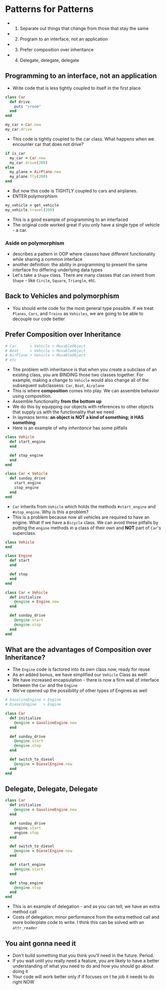 #  Patterns for Patterns
*  1. Separate out things that change from those that stay the same
*  2. Program to an interface, not an application
*  3. Prefer composition over inheritance
*  4. Delegate, delegate, delegate


## Programming to an interface, not an application
* Write code that is less tightly coupled to itself in the first place

```ruby
class Car
  def drive
    puts "vroom"
  end
end

my_car = Car.new
my_car.drive
```

* This code is tightly coupled to the car class. What happens when we encounter car that does not drive?

```ruby
if is_car
  my_car = Car.new
  my_car.drive(200)
else
  my_plane = AirPlane.new
  my_plane.fly(200)
end
```

* But now this code is TIGHTLY coupled to cars and airplanes.
* ENTER polymorphism

```ruby
my_vehicle = get_vehicle
my_vehicle.travel(200)
```

* This is a good example of programming to an interfaced
* The original code worked great if you only have a single type of vehicle - a car.

### Aside on polymorphism
* describes a pattern in OOP where classes have different functionality while sharing a common interface
* another definition: the ability in programming to present the same interface fro differing underlying data types
* Let's take a `Shape` class. There are many classes that can inherit from `Shape` - like `Circle`, `Square`, `Triangle`, etc.

## Back to Vehicles and polymorphism
* You should write code for the most general type possible. If we treat `Planes`, `Cars`, and `Trains` as `Vehicles`, we are going to be able to decouple our code better

## Prefer Composition over Inheritance
```ruby
# Car      > Vehicle > MovableObject
# Boat     > Vehicle > MovableObject
# AirPlane > Vehicle > MovableObject
# etc
```

* The problem with inheritance is that when you create a subclass of an existing class, you are BINDING those two classes together. For example, making a change to `Vehicle` would also change all of the subsequent subclassess: `Car`, `Boat`, `Airplane`
* This is where __composition__ comes into play. We can assemble behavior using composition.
* Assemble functionality __from the bottom up__
* We do this by equipping our objects with references to other objects that supply us with the functionality that we need
* In laymans terms: __an object is NOT a kind of something; it HAS something__
* Here is an example of why *inheritance* has some pitfalls

```ruby
class Vehicle
  def start_engine
  end

  def stop_engine
  end
end

class Car < Vehicle
  def sunday_drive
    start_engine
    stop_engine
  end
end
```

* `Car` inherits from `Vehicle` which holds the methods `#start_engine` and `#stop_engine`. Why is this a problem?
* This is a problem because now all vehicles are required to have an engine. What if we have a `Bicycle` class. We can avoid these pitfalls by putting the `engine` methods in a class of their own and __NOT__ part of `Car`'s superclass.

```ruby
class Vehicle
end

class Engine
  def start
  end

  def stop
  end
end

class Car < Vehicle
  def initialize
    @engine = Engine.new
  end

  def sunday_drive
    @engine.start
    @engine.stop
  end
end
```

## What are the advantages of Composition over Inheritance?
* The `Engine` code is factored into its own class now, ready for reuse
* As an added bonus, we have simplified our `Vehicle` Class as well!
* We have increased encapsulation - there is now a firm wall of interface between the `Car` and the `Engine`
* We've opened up the possibility of other types of Engines as well

```ruby
# GasolineEngine > Engine
# DieselEngine   > Engine

class Car
  def initialize
    @engine = GasolineEngine.new
  end

  def sunday_drive
    @engine.start
    @engine.stop
  end

  def switch_to_diesel
    @engine = DieselEngine.new
  end
end
```

## Delegate, Delegate, Delegate

```ruby
class Car
  def initialize
    @engine = GasolineEngine.new
  end

  def sunday_drive
    engine.start
    engine.stop
  end

  def switch_to_diesel
    @engine = DieselEngine.new
  end

  def start_engine
    @engine.start
  end

  def stop_engine
    @engine.stop
  end
end
```

* This is an example of delegation - and as you can tell, we have an extra method call
* Costs of delegation: minor performance from the extra method call and more boilerplate code to write. I think this can be solved with an `attr_reader`

## You aint gonna need it
* Don't build something that you think you'll need in the future. Period.
* If you wait until you really need a feature, you are likely to have a better understanding of what you need to do and how you should go about doing it
* Your code will work better only if if focuses on t he job it needs to do right NOW

